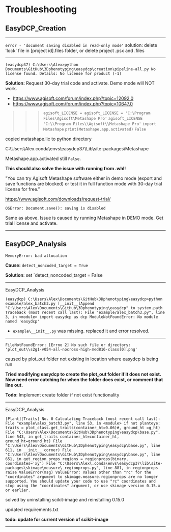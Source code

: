 # Troubleshooting

## EasyDCP_Creation

---

`error - 'document saving disabled in read-only mode'`
solution: delete 'lock' file in [project id].files folder, or delete project .psx and .files 

----

`(easydcp37) C:\Users\Alex>python Documents\GitHub\3Dphenotyping\easydcp\creation\pipeline-all.py
No license found.
Details: No license for product (-1)`

**Solution:** Request 30-day trial code and activate. Demo mode will NOT work.

- https://www.agisoft.com/forum/index.php?topic=12092.0
- https://www.agisoft.com/forum/index.php?topic=10647.0

>>> `agisoft_LICENSE = agisoft_LICENSE = 'C:\Program Files\Agisoft\Metashape Pro'`
>>> `agisoft_LICENSE`
>>> `'C:\\Program Files\\Agisoft\\Metashape Pro'`
>>> `import Metashape`
>>> `print(Metashape.app.activated)`
>>> `False`
>>
>>

copied metashape.lic to python directory 

C:\Users\Alex\.conda\envs\easydcp37\Lib\site-packages\Metashape

Metashape.app.activated still `False`.

**This should also solve the issue with running from .whl!**

"You can try Agisoft Metashape software either in demo mode (export and save functions are blocked) or test it in full function mode with 30-day trial license for free."

https://www.agisoft.com/downloads/request-trial/

`OSError: Document.save(): saving is disabled`

Same as above. Issue is caused by running Metashape in DEMO mode. Get trial license and activate.

---

## EasyDCP_Analysis

`MemoryError: bad allocation`

**Cause:** `detect_noncoded_target = True`

**Solution**: set `detect_noncoded_target = False

---

EasyDCP_Analysis

`(easydcp) C:\Users\Alex\Documents\GitHub\3Dphenotyping\easydcp>python example/alex_batch3.py
[__init__]Append "C:\Users\Alex\Documents\GitHub\3Dphenotyping\easydcp" to system.path
Traceback (most recent call last):
  File "example/alex_batch3.py", line 3, in <module>
    import easydcp as dcp
ModuleNotFoundError: No module named 'easydcp'`

- `example\__init__.py` was missing. replaced it and error resolved.

---

`FileNotFoundError: [Errno 2] No such file or directory: 'plot_out\\s2g1-v054-all-nocross-high-med816-class[0].png'`

caused by plot_out folder not existing in location where easydcp is being run

**Tried modifying easydcp to create the plot_out folder if it does not exist. Now need error catching for when the folder does exist, or comment that line out.**

**Todo**: Implement create folder if not exist functionality

---

EasyDCP_Analysis

`[Plant][Traits] No. 0 Calculating
Traceback (most recent call last):
  File "example\alex_batch3.py", line 53, in <module>
    if not planteye: traits = plot_class.get_traits(container_ht=0.06)#, ground_ht =g_ht)
  File "C:\Users\Alex\Documents\GitHub\3Dphenotyping\easydcp\base.py", line 543, in get_traits
    container_ht=container_ht, ground_ht=ground_ht)
  File "C:\Users\Alex\Documents\GitHub\3Dphenotyping\easydcp\base.py", line 611, in __init__
    corner)
  File "C:\Users\Alex\Documents\GitHub\3Dphenotyping\easydcp\base.py", line 651, in get_region_props
    regions = regionprops(binary, coordinates='xy')
  File "C:\Users\Alex\.conda\envs\easydcp37\lib\site-packages\skimage\measure\_regionprops.py", line 881, in regionprops
    raise ValueError(msg)
ValueError: Values other than "rc" for the "coordinates" argument to skimage.measure.regionprops are no longer supported. You should update your code to use "rc" coordinates and stop using the "coordinates" argument, or use skimage version 0.15.x or earlier.`

solved by uninstalling scikit-image and reinstalling 0.15.0 

updated requirements.txt 

**todo: update for current version of scikit-image**

---

